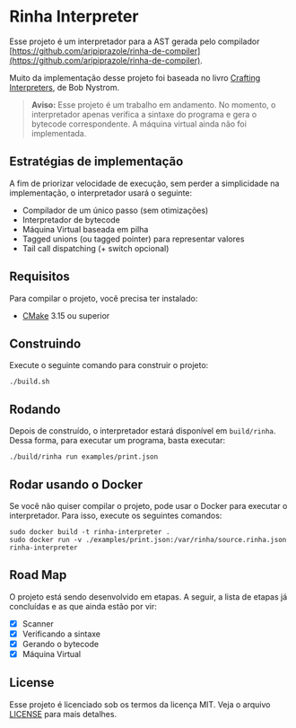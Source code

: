 
# Rinha Interpreter

Esse projeto é um interpretador para a AST gerada pelo compilador [https://github.com/aripiprazole/rinha-de-compiler](https://github.com/aripiprazole/rinha-de-compiler).

Muito da implementação desse projeto foi baseada no livro [Crafting Interpreters](https://craftinginterpreters.com), de Bob Nystrom.

> **Aviso:** Esse projeto é um trabalho em andamento. No momento, o interpretador apenas verifica a sintaxe do programa e gera o bytecode correspondente. A máquina virtual ainda não foi implementada.

## Estratégias de implementação

A fim de priorizar velocidade de execução, sem perder a simplicidade na implementação, o interpretador usará o seguinte:

- Compilador de um único passo (sem otimizações)
- Interpretador de bytecode
- Máquina Virtual baseada em pilha
- Tagged unions (ou tagged pointer) para representar valores
- Tail call dispatching (+ switch opcional)

## Requisitos

Para compilar o projeto, você precisa ter instalado:

- [CMake](https://cmake.org) 3.15 ou superior

## Construindo

Execute o seguinte comando para construir o projeto:

```text
./build.sh
```

## Rodando

Depois de construído, o interpretador estará disponível em `build/rinha`. Dessa forma, para executar um programa, basta executar:

```text
./build/rinha run examples/print.json
```

## Rodar usando o Docker

Se você não quiser compilar o projeto, pode usar o Docker para executar o interpretador. Para isso, execute os seguintes comandos:

```text
sudo docker build -t rinha-interpreter .
sudo docker run -v ./examples/print.json:/var/rinha/source.rinha.json rinha-interpreter
```

## Road Map

O projeto está sendo desenvolvido em etapas. A seguir, a lista de etapas já concluídas e as que ainda estão por vir:

- [x] Scanner
- [x] Verificando a sintaxe
- [x] Gerando o bytecode
- [x] Máquina Virtual

## License

Esse projeto é licenciado sob os termos da licença MIT. Veja o arquivo [LICENSE](LICENSE) para mais detalhes.
